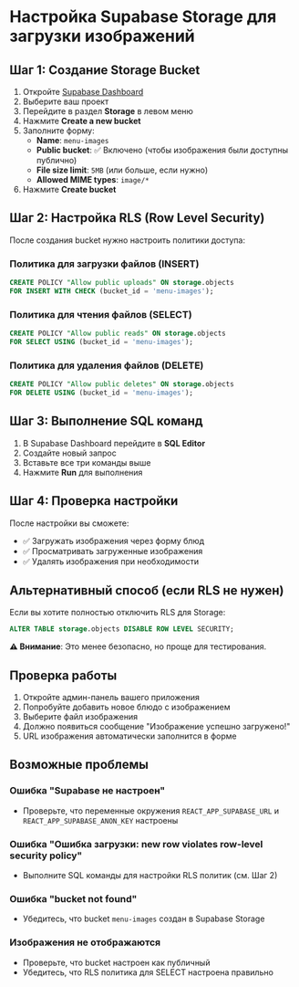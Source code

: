 # Настройка Supabase Storage для загрузки изображений

## Шаг 1: Создание Storage Bucket

1. Откройте [Supabase Dashboard](https://supabase.com/dashboard)
2. Выберите ваш проект
3. Перейдите в раздел **Storage** в левом меню
4. Нажмите **Create a new bucket**
5. Заполните форму:
   - **Name**: `menu-images`
   - **Public bucket**: ✅ Включено (чтобы изображения были доступны публично)
   - **File size limit**: `5MB` (или больше, если нужно)
   - **Allowed MIME types**: `image/*`
6. Нажмите **Create bucket**

## Шаг 2: Настройка RLS (Row Level Security)

После создания bucket нужно настроить политики доступа:

### Политика для загрузки файлов (INSERT)
```sql
CREATE POLICY "Allow public uploads" ON storage.objects
FOR INSERT WITH CHECK (bucket_id = 'menu-images');
```

### Политика для чтения файлов (SELECT)
```sql
CREATE POLICY "Allow public reads" ON storage.objects
FOR SELECT USING (bucket_id = 'menu-images');
```

### Политика для удаления файлов (DELETE)
```sql
CREATE POLICY "Allow public deletes" ON storage.objects
FOR DELETE USING (bucket_id = 'menu-images');
```

## Шаг 3: Выполнение SQL команд

1. В Supabase Dashboard перейдите в **SQL Editor**
2. Создайте новый запрос
3. Вставьте все три команды выше
4. Нажмите **Run** для выполнения

## Шаг 4: Проверка настройки

После настройки вы сможете:
- ✅ Загружать изображения через форму блюд
- ✅ Просматривать загруженные изображения
- ✅ Удалять изображения при необходимости

## Альтернативный способ (если RLS не нужен)

Если вы хотите полностью отключить RLS для Storage:

```sql
ALTER TABLE storage.objects DISABLE ROW LEVEL SECURITY;
```

**⚠️ Внимание**: Это менее безопасно, но проще для тестирования.

## Проверка работы

1. Откройте админ-панель вашего приложения
2. Попробуйте добавить новое блюдо с изображением
3. Выберите файл изображения
4. Должно появиться сообщение "Изображение успешно загружено!"
5. URL изображения автоматически заполнится в форме

## Возможные проблемы

### Ошибка "Supabase не настроен"
- Проверьте, что переменные окружения `REACT_APP_SUPABASE_URL` и `REACT_APP_SUPABASE_ANON_KEY` настроены

### Ошибка "Ошибка загрузки: new row violates row-level security policy"
- Выполните SQL команды для настройки RLS политик (см. Шаг 2)

### Ошибка "bucket not found"
- Убедитесь, что bucket `menu-images` создан в Supabase Storage

### Изображения не отображаются
- Проверьте, что bucket настроен как публичный
- Убедитесь, что RLS политика для SELECT настроена правильно
